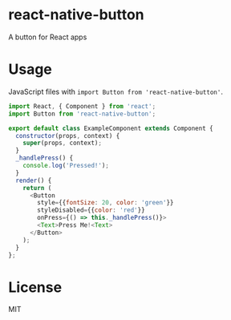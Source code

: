 # react-native-button
A button for React apps

# Usage
JavaScript files with `import Button from 'react-native-button'`.

```js
import React, { Component } from 'react';
import Button from 'react-native-button';

export default class ExampleComponent extends Component {
  constructor(props, context) {
    super(props, context);
  }
  _handlePress() {
    console.log('Pressed!');
  }
  render() {
    return (
      <Button
        style={{fontSize: 20, color: 'green'}}
        styleDisabled={{color: 'red'}}
        onPress={() => this._handlePress()}>
        <Text>Press Me!<Text>
      </Button>
    );
  }
};

```


# License
 
MIT
